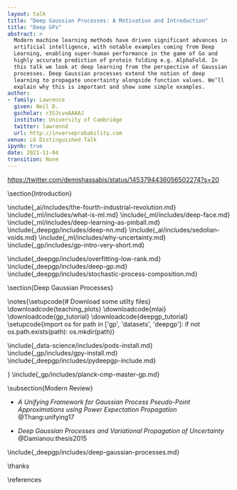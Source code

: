 ```yaml
---
layout: talk
title: "Deep Gaussian Processes: A Motivation and Introduction"
title: "Deep GPs"
abstract: >
  Modern machine learning methods have driven significant advances in
  artificial intelligence, with notable examples coming from Deep
  Learning, enabling super-human performance in the game of Go and
  highly accurate prediction of protein folding e.g. AlphaFold. In
  this talk we look at deep learning from the perspective of Gaussian
  processes. Deep Gaussian processes extend the notion of deep
  learning to propagate uncertainty alongside function values. We’ll
  explain why this is important and show some simple examples.
author:
- family: Lawrence
  given: Neil D.
  gscholar: r3SJcvoAAAAJ
  institute: University of Cambridge
  twitter: lawrennd
  url: http://inverseprobability.com
venue: LG Distinguished Talk
ipynb: true
date: 2021-11-04
transition: None
---
```



https://twitter.com/demishassabis/status/1453794436056502274?s=20


\section{Introduction}

\include{_ai/includes/the-fourth-industrial-revolution.md}
\include{_ml/includes/what-is-ml.md}
\include{_ml/includes/deep-face.md}
\include{_ml/includes/deep-learning-as-pinball.md}
\include{_deepgp/includes/deep-nn.md}
\include{_ai/includes/sedolian-voids.md}
\include{_ml/includes/why-uncertainty.md}
\include{_gp/includes/gp-intro-very-short.md}

\include{_deepgp/includes/overfitting-low-rank.md}
\include{_deepgp/includes/deep-gp.md}
\include{_deepgp/includes/stochastic-process-composition.md}

\section{Deep Gaussian Processes}

\notes{\setupcode{# Download some utilty files}
\downloadcode{teaching_plots}
\downloadcode{mlai}
\downloadcode{gp_tutorial}
\downloadcode{deepgp_tutorial}
\setupcode{import os
for path in ['gp', 'datasets', 'deepgp']:
    if not os.path.exists(path):
        os.mkdir(path)}
		
\include{_data-science/includes/pods-install.md}
\include{_gp/includes/gpy-install.md}
\include{_deepgp/includes/pydeepgp-include.md}

}
\include{_gp/includes/planck-cmp-master-gp.md}



\subsection{Modern Review}

* *A Unifying Framework for Gaussian Process Pseudo-Point Approximations using Power Expectation Propagation*
    @Thang:unifying17

* *Deep Gaussian Processes and Variational Propagation of Uncertainty*
    @Damianou:thesis2015

\include{_deepgp/includes/deep-gaussian-processes.md}

\thanks

\references

